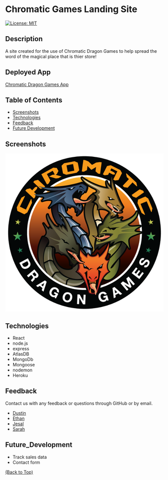# Chromatic Games Landing Site

[![License: MIT](https://img.shields.io/badge/License-MIT-yellow.svg)](https://opensource.org/licenses/MIT)

## Description

A site created for the use of Chromatic Dragon Games to help spread the word of the magical place that is thier store!

## Deployed App

[Chromatic Dragon Games App](https://chromatic-dragon.herokuapp.com/)

## Table of Contents

- [Screenshots](#Screenshots)
- [Technologies](#Technologies)
- [Feedback](#Feedback)
- [Future Development](#Future_Development)

## Screenshots

![Chromatic Dragon Games Logo](./client/src/images/dragonlogo.png)

## Technologies

- React
- node.js
- express
- AtlasDB
- MongoDb
- Mongoose
- nodemon
- Heroku

## Feedback

Contact us with any feedback or questions through GitHub or by email.

- [Dustin](https://github.com/DustinErwin)
- [Ethan](https://github.com/Ewager1)
- [Jesal](https://github.com/JesalDM)
- [Sarah](https://github.com/smanter82/)

## Future_Development

- Track sales data
- Contact form

[(Back to Top)](#Description)
